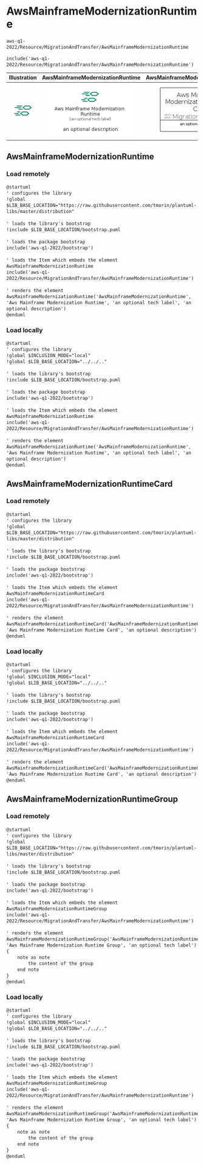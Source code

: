 # AwsMainframeModernizationRuntime


```text
aws-q1-2022/Resource/MigrationAndTransfer/AwsMainframeModernizationRuntime
```

```text
include('aws-q1-2022/Resource/MigrationAndTransfer/AwsMainframeModernizationRuntime')
```



| Illustration | AwsMainframeModernizationRuntime | AwsMainframeModernizationRuntimeCard | AwsMainframeModernizationRuntimeGroup |
| :---: | :---: | :---: | :---: |
| ![illustration for Illustration](../../../aws-q1-2022/Resource/MigrationAndTransfer/AwsMainframeModernizationRuntime.png) | ![illustration for AwsMainframeModernizationRuntime](../../../aws-q1-2022/Resource/MigrationAndTransfer/AwsMainframeModernizationRuntime.Local.png) | ![illustration for AwsMainframeModernizationRuntimeCard](../../../aws-q1-2022/Resource/MigrationAndTransfer/AwsMainframeModernizationRuntimeCard.Local.png) | ![illustration for AwsMainframeModernizationRuntimeGroup](../../../aws-q1-2022/Resource/MigrationAndTransfer/AwsMainframeModernizationRuntimeGroup.Local.png) |




## AwsMainframeModernizationRuntime

### Load remotely
```plantuml
@startuml
' configures the library
!global $LIB_BASE_LOCATION="https://raw.githubusercontent.com/tmorin/plantuml-libs/master/distribution"

' loads the library's bootstrap
!include $LIB_BASE_LOCATION/bootstrap.puml

' loads the package bootstrap
include('aws-q1-2022/bootstrap')

' loads the Item which embeds the element AwsMainframeModernizationRuntime
include('aws-q1-2022/Resource/MigrationAndTransfer/AwsMainframeModernizationRuntime')

' renders the element
AwsMainframeModernizationRuntime('AwsMainframeModernizationRuntime', 'Aws Mainframe Modernization Runtime', 'an optional tech label', 'an optional description')
@enduml
```

### Load locally
```plantuml
@startuml
' configures the library
!global $INCLUSION_MODE="local"
!global $LIB_BASE_LOCATION="../../.."

' loads the library's bootstrap
!include $LIB_BASE_LOCATION/bootstrap.puml

' loads the package bootstrap
include('aws-q1-2022/bootstrap')

' loads the Item which embeds the element AwsMainframeModernizationRuntime
include('aws-q1-2022/Resource/MigrationAndTransfer/AwsMainframeModernizationRuntime')

' renders the element
AwsMainframeModernizationRuntime('AwsMainframeModernizationRuntime', 'Aws Mainframe Modernization Runtime', 'an optional tech label', 'an optional description')
@enduml
```

## AwsMainframeModernizationRuntimeCard

### Load remotely
```plantuml
@startuml
' configures the library
!global $LIB_BASE_LOCATION="https://raw.githubusercontent.com/tmorin/plantuml-libs/master/distribution"

' loads the library's bootstrap
!include $LIB_BASE_LOCATION/bootstrap.puml

' loads the package bootstrap
include('aws-q1-2022/bootstrap')

' loads the Item which embeds the element AwsMainframeModernizationRuntimeCard
include('aws-q1-2022/Resource/MigrationAndTransfer/AwsMainframeModernizationRuntime')

' renders the element
AwsMainframeModernizationRuntimeCard('AwsMainframeModernizationRuntimeCard', 'Aws Mainframe Modernization Runtime Card', 'an optional description')
@enduml
```

### Load locally
```plantuml
@startuml
' configures the library
!global $INCLUSION_MODE="local"
!global $LIB_BASE_LOCATION="../../.."

' loads the library's bootstrap
!include $LIB_BASE_LOCATION/bootstrap.puml

' loads the package bootstrap
include('aws-q1-2022/bootstrap')

' loads the Item which embeds the element AwsMainframeModernizationRuntimeCard
include('aws-q1-2022/Resource/MigrationAndTransfer/AwsMainframeModernizationRuntime')

' renders the element
AwsMainframeModernizationRuntimeCard('AwsMainframeModernizationRuntimeCard', 'Aws Mainframe Modernization Runtime Card', 'an optional description')
@enduml
```

## AwsMainframeModernizationRuntimeGroup

### Load remotely
```plantuml
@startuml
' configures the library
!global $LIB_BASE_LOCATION="https://raw.githubusercontent.com/tmorin/plantuml-libs/master/distribution"

' loads the library's bootstrap
!include $LIB_BASE_LOCATION/bootstrap.puml

' loads the package bootstrap
include('aws-q1-2022/bootstrap')

' loads the Item which embeds the element AwsMainframeModernizationRuntimeGroup
include('aws-q1-2022/Resource/MigrationAndTransfer/AwsMainframeModernizationRuntime')

' renders the element
AwsMainframeModernizationRuntimeGroup('AwsMainframeModernizationRuntimeGroup', 'Aws Mainframe Modernization Runtime Group', 'an optional tech label') {
    note as note
        the content of the group
    end note
}
@enduml
```

### Load locally
```plantuml
@startuml
' configures the library
!global $INCLUSION_MODE="local"
!global $LIB_BASE_LOCATION="../../.."

' loads the library's bootstrap
!include $LIB_BASE_LOCATION/bootstrap.puml

' loads the package bootstrap
include('aws-q1-2022/bootstrap')

' loads the Item which embeds the element AwsMainframeModernizationRuntimeGroup
include('aws-q1-2022/Resource/MigrationAndTransfer/AwsMainframeModernizationRuntime')

' renders the element
AwsMainframeModernizationRuntimeGroup('AwsMainframeModernizationRuntimeGroup', 'Aws Mainframe Modernization Runtime Group', 'an optional tech label') {
    note as note
        the content of the group
    end note
}
@enduml
```

